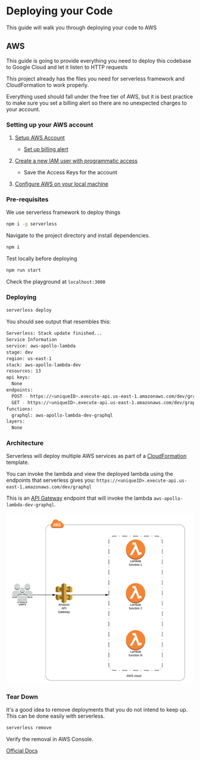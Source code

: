 # Deploying your Code

This guide will walk you through deploying your code to AWS

## AWS

This guide is going to provide everything you need to deploy this codebase to Google Cloud and let it listen to HTTP requests

This project already has the files you need for serverless framework and CloudFormation to work properly.

Everything used should fall under the free tier of AWS, but it is best practice to make sure you set a billing alert so there are no unexpected charges to your account.

### Setting up your AWS account
1. [Setup AWS Account](https://aws.amazon.com/premiumsupport/knowledge-center/create-and-activate-aws-account/)
   
   - [Set up billing alert](https://docs.aws.amazon.com/AmazonCloudWatch/latest/monitoring/monitor_estimated_charges_with_cloudwatch.html)

2. [Create a new IAM user with programmatic access](https://docs.aws.amazon.com/IAM/latest/UserGuide/id_users_create.html#id_users_create_console)
   
   - Save the Access Keys for the account 
3. [Configure AWS on your local machine](https://docs.aws.amazon.com/cli/latest/userguide/cli-configure-quickstart.html)


### Pre-requisites

We use serverless framework to deploy things

```bash
npm i -g serverless
```

Navigate to the project directory and install dependencies.

```bash
npm i 
```

Test locally before deploying

```bash
npm run start
```

Check the playground at `localhost:3000`

### Deploying

```bash
serverless deploy
```

You should see output that resembles this:

```bash
Serverless: Stack update finished...
Service Information
service: aws-apollo-lambda
stage: dev
region: us-east-1
stack: aws-apollo-lambda-dev
resources: 13
api keys:
  None
endpoints:
  POST - https://<uniqueID>.execute-api.us-east-1.amazonaws.com/dev/graphql
  GET - https://<uniqueID>.execute-api.us-east-1.amazonaws.com/dev/graphql
functions:
  graphql: aws-apollo-lambda-dev-graphql
layers:
  None
```

### Architecture

Serverless will deploy multiple AWS services as part of a [CloudFormation](https://aws.amazon.com/cloudformation/) template.

You can  invoke the lambda and view the deployed lambda using the endpoints that serverless gives you: `https://<uniqueID>.execute-api.us-east-1.amazonaws.com/dev/graphql`

This is an [API Gateway](https://aws.amazon.com/api-gateway/) endpoint that will invoke the lambda `aws-apollo-lambda-dev-graphql`.

<p align="center">
  <img src="./resources/api_gateway_lambda.png" />
</p>

### Tear Down

It's a good idea to remove deployments that you do not intend to keep up. This can be done easily with serverless.

```bash
serverless remove
```

Verify the removal in AWS Console. 

[Official Docs](https://www.serverless.com/framework/docs/providers/aws/guide/deploying/)
